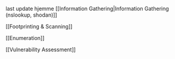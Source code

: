 last update hjemme
[[Information Gathering|Information Gathering (nslookup, shodan)]]


[[Footprinting & Scanning]]

[[Enumeration]]

[[Vulnerability Assessment]]
